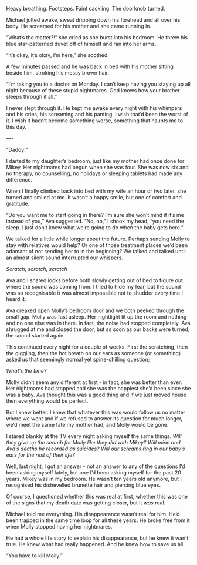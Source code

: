 Heavy breathing. Footsteps. Faint cackling. The doorknob turned.

Michael jolted awake, sweat dripping down his forehead and all over his body. He screamed for his mother and she came running in. 

“What’s the matter?!” she cried as she burst into his bedroom.
He threw his blue star-patterned duvet off of himself and ran into her arms.

“It’s okay, it’s okay, I’m here,” she soothed.

A few minutes passed and he was back in bed with his mother sitting beside him, stroking his messy brown hair.

“I’m taking you to a doctor on Monday. I can’t keep having you staying up all night because of these stupid nightmares. God knows how your brother sleeps through it all.”

I never slept through it. He kept me awake every night with his whimpers and his cries, his screaming and his panting. I wish that’d been the worst of it. I wish it hadn’t become something worse, something that haunts me to this day.

—-

“Daddy!” 

I darted to my daughter’s bedroom, just like my mother had once done for Mikey. Her nightmares had begun when she was four. She was now six and no therapy, no counselling, no holidays or sleeping tablets had made any difference. 

When I finally climbed back into bed with my wife an hour or two later, she turned and smiled at me. It wasn’t a happy smile, but one of comfort and gratitude. 

“Do you want me to start going in there? I’m sure she won’t mind if it’s me instead of you,” Ava suggested. 
“No, no,” I shook my head, “you need the sleep. I just don’t know what we’re going to do when the baby gets here.”

We talked for a little while longer about the future. Perhaps sending Molly to stay with relatives would help? Or one of those treatment places we’d been adamant of not sending her to in the beginning? We talked and talked until an almost silent sound interrupted our whispers. 

*Scratch, scratch, scratch*

Ava and I shared looks before both slowly getting out of bed to figure out where the sound was coming from. I tried to hide my fear, but the sound was so recognisable it was almost impossible not to shudder every time I heard it.

Ava creaked open Molly’s bedroom door and we both peeked through the small gap. Molly was fast asleep. Her nightlight lit up the room and nothing and no one else was in there. In fact, the noise had stopped completely. Ava shrugged at me and closed the door, but as soon as our backs were turned, the sound started again.

This continued every night for a couple of weeks. First the scratching, then the giggling, then the hot breath on our ears as someone (or something) asked us that seemingly normal yet spine-chilling question;

*What’s the time?*

Molly didn’t seem any different at first - in fact, she was better than ever. Her nightmares had stopped and she was the happiest she’d been since she was a baby. Ava thought this was a good thing and if we just moved house then everything would be perfect. 

But I knew better. I knew that whatever this was would follow us no matter where we went and if we refused to answer its question for much longer, we’d meet the same fate my mother had, and Molly would be gone. 

I stared blankly at the TV every night asking myself the same things. *Will they give up the search for Molly like they did with Mikey? Will mine and Ava’s deaths be recorded as suicides? Will our screams ring in our baby’s ears for the rest of their life?*

Well, last night, I got an answer - not an answer to any of the questions I’d been asking myself lately, but one I’d been asking myself for the past 20 years. Mikey was in my bedroom. He wasn’t ten years old anymore, but I recognised his dishevelled brunette hair and piercing blue eyes. 

Of course, I questioned whether this was real at first, whether this was one of the signs that my death date was getting closer, but it *was* real. 

Michael told me everything. His disappearance wasn’t real for him. He’d been trapped in the same time loop for all these years. He broke free from it when Molly stopped having her nightmares.

He had a whole life story to explain his disappearance, but he knew it wan’t true. He knew what had really happened. And he knew how to save us all. 

“You have to kill Molly.”